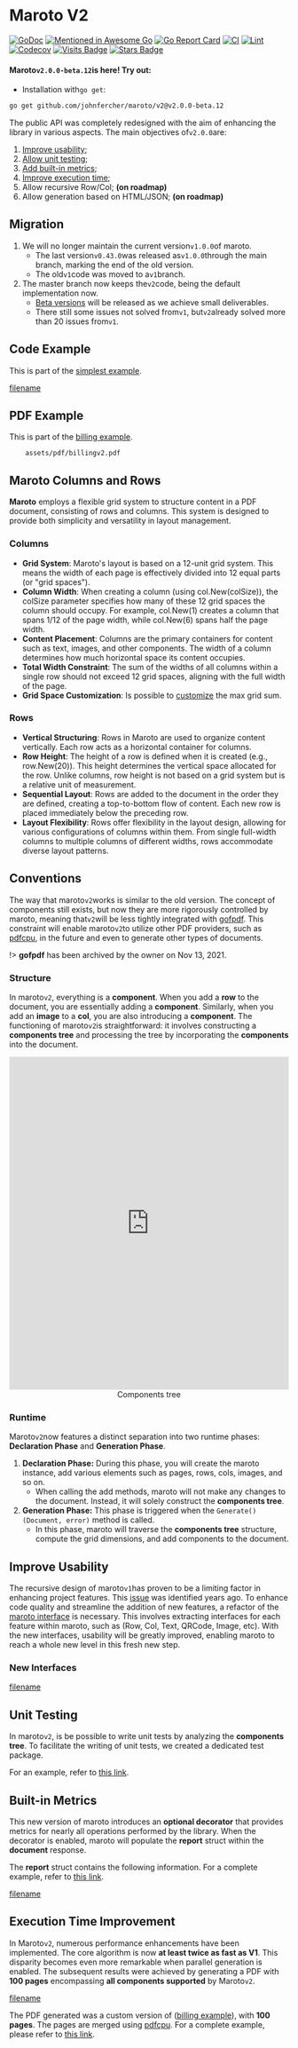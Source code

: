 # Maroto V2

[![GoDoc](https://godoc.org/github.com/johnfercher/maroto?status.svg)](https://pkg.go.dev/github.com/johnfercher/maroto/v2/pkg)
[![Mentioned in Awesome Go](https://awesome.re/mentioned-badge.svg)](https://github.com/avelino/awesome-go#template-engines) 
[![Go Report Card](https://goreportcard.com/badge/github.com/johnfercher/maroto)](https://goreportcard.com/report/github.com/johnfercher/maroto)
[![CI](https://github.com/johnfercher/maroto/actions/workflows/goci.yml/badge.svg)](https://github.com/johnfercher/maroto/actions/workflows/goci.yml)
[![Lint](https://github.com/johnfercher/maroto/actions/workflows/golangci-lint.yml/badge.svg)](https://github.com/johnfercher/maroto/actions/workflows/golangci-lint.yml)
[![Codecov](https://img.shields.io/codecov/c/github/johnfercher/maroto)](https://codecov.io/gh/johnfercher/maroto)
[![Visits Badge](https://badges.pufler.dev/visits/johnfercher/maroto)](https://badges.pufler.dev)
[![Stars Badge](https://img.shields.io/github/stars/johnfercher/maroto.svg?style=social&label=Stars)](https://github.com/johnfercher/maroto/stargazers)

#### Maroto`v2.0.0-beta.12`is here! Try out:

* Installation with`go get`:

```bash
go get github.com/johnfercher/maroto/v2@v2.0.0-beta.12
```

The public API was completely redesigned with the aim of enhancing the 
library in various aspects. The main objectives of`v2.0.0`are:

1. [Improve usability](README.md?id=improve-usability);
2. [Allow unit testing](README.md?id=unit-testing);
3. [Add built-in metrics](README.md?id=built-in-metrics);
4. [Improve execution time](README.md?id=execution-time-improvement);
5. Allow recursive Row/Col; **(on roadmap)**
6. Allow generation based on HTML/JSON; **(on roadmap)**

## Migration

1. We will no longer maintain the current version`v1.0.0`of maroto.
   - The last version`v0.43.0`was released as`v1.0.0`through the main branch, marking the end of the old version.
   - The old`v1`code was moved to a`v1`branch.
2. The master branch now keeps the`v2`code, being the default implementation now.
   - [Beta versions](https://go.dev/doc/modules/version-numbers) will be released as we achieve small deliverables.
   - There still some issues not solved from`v1`, but`v2`already solved more than 20 issues from`v1`.

## Code Example
This is part of the [simplest example](v2/examples/simplest?id=simplest).

[filename](assets/examples/simplest/v2/main.go ':include :type=code')

## PDF Example
This is part of the [billing example](v2/examples/billing?id=billing).

```pdf
	assets/pdf/billingv2.pdf
```

## Maroto Columns and Rows

**Maroto** employs a flexible grid system to structure content in a PDF document, consisting of rows and columns. This system is designed to provide both simplicity and versatility in layout management.

### Columns

- **Grid System**: Maroto's layout is based on a 12-unit grid system. This means the width of each page is effectively divided into 12 equal parts (or "grid spaces").
- **Column Width**: When creating a column (using col.New(colSize)), the colSize parameter specifies how many of these 12 grid spaces the column should occupy. For example, col.New(1) creates a column that spans 1/12 of the page width, while col.New(6) spans half the page width.
- **Content Placement**: Columns are the primary containers for content such as text, images, and other components. The width of a column determines how much horizontal space its content occupies.
- **Total Width Constraint**: The sum of the widths of all columns within a single row should not exceed 12 grid spaces, aligning with the full width of the page.
- **Grid Space Customization**: Is possible to [customize](https://maroto.io/#/v2/features/maxgridsum?id=max-grid-sum) the max grid sum.

### Rows

- **Vertical Structuring**: Rows in Maroto are used to organize content vertically. Each row acts as a horizontal container for columns.
- **Row Height**: The height of a row is defined when it is created (e.g., row.New(20)). This height determines the vertical space allocated for the row. Unlike columns, row height is not based on a grid system but is a relative unit of measurement.
- **Sequential Layout**: Rows are added to the document in the order they are defined, creating a top-to-bottom flow of content. Each new row is placed immediately below the preceding row.
- **Layout Flexibility**: Rows offer flexibility in the layout design, allowing for various configurations of columns within them. From single full-width columns to multiple columns of different widths, rows accommodate diverse layout patterns.


## Conventions

The way that maroto`v2`works is similar to the old version. The concept of components still exists, but now they are more 
rigorously controlled by maroto, meaning that`v2`will be less tightly integrated with [gofpdf][gofpdf]. This constraint will 
enable maroto`v2`to utilize other PDF providers, such as [pdfcpu][pdfcpu], in the future and even to generate other types 
of documents.

!> **gofpdf** has been archived by the owner on Nov 13, 2021.

### Structure
In maroto`v2`, everything is a **component**. When you add a **row** to the document, you are essentially adding a
**component**. Similarly, when you add an **image** to a **col**, you are also introducing a **component**. The 
functioning of maroto`v2`is straightforward: it involves constructing a **components tree** and processing the 
tree by incorporating the **components** into the document.

<iframe frameborder="0" style="width:100%;height:600px;" src="https://viewer.diagrams.net/?tags=%7B%7D&highlight=0000ff&edit=_blank&layers=1&nav=1&title=marotov2-structure.drawio#Uhttps%3A%2F%2Fdrive.google.com%2Fuc%3Fid%3D1H-xFq-6DNg-V6aUWsFxM0VthUvA5ptWZ%26export%3Ddownload"></iframe>
<div style="text-align: center;">Components tree</div>

### Runtime

Maroto`v2`now features a distinct separation into two runtime phases: **Declaration Phase** and **Generation Phase**.

1. **Declaration Phase:** During this phase, you will create the maroto instance, add various elements such as pages, rows, cols, images, and so on.
   - When calling the add methods, maroto will not make any changes to the document. Instead, it will solely construct the **components tree**.
2. **Generation Phase:** This phase is triggered when the `Generate() (Document, error)` method is called.
   - In this phase, maroto will traverse the **components tree** structure, compute the grid dimensions, and add components to the document.

## Improve Usability
The recursive design of maroto`v1`has proven to be a limiting factor in enhancing project features. This 
[issue][old_row_issue] was identified years ago. To enhance code quality and streamline the addition of new features, 
a refactor of the [maroto interface][old_maroto_interface] is necessary. This involves extracting interfaces for each 
feature within maroto, such as (Row, Col, Text, QRCode, Image, etc). With the new interfaces, usability will be greatly
improved, enabling maroto to reach a whole new level in this fresh new step.

### New Interfaces
[filename](https://raw.githubusercontent.com/johnfercher/maroto/master/pkg/core/core.go ':include :type=code')

## Unit Testing
In maroto`v2`, is be possible to write unit tests by analyzing the **components tree**. To facilitate the 
writing of unit tests, we created a dedicated test package.

For an example, refer to [this link](v2/features/unittests?id=unit-testing).

## Built-in Metrics
This new version of maroto introduces an **optional decorator** that provides metrics for nearly all operations 
performed by the library. When the decorator is enabled, maroto will populate the **report** struct within 
the **document** response.

The **report** struct contains the following information. For a complete example, refer 
to [this link](v2/basics?id=using-metrics-decorator).

[filename](../assets/text/report.txt ':include :type=code')

## Execution Time Improvement
In Maroto`v2`, numerous performance enhancements have been implemented. The core algorithm is now **at least 
twice as fast as V1**. This disparity becomes even more remarkable when parallel generation is enabled. The 
subsequent results were achieved by generating a PDF with **100 pages** encompassing **all components supported** 
by Maroto`v2`.

[filename](../assets/text/parallel.txt ':include :type=code')

The PDF generated was a custom version of ([billing example](v2/examples/billing?id=billing)), with **100 pages**.
The pages are merged using [pdfcpu][pdfcpu]. For a complete example, please refer to
[this link](v2/features/parallelism?id=parallelism).


[gofpdf]: https://github.com/jung-kurt/gofpdf
[pdfcpu]: https://github.com/pdfcpu/pdfcpu
[old_maroto_interface]: https://github.com/johnfercher/maroto/blob/master/pkg/pdf/pdf.go
[old_row_issue]: https://github.com/johnfercher/maroto/issues/55
